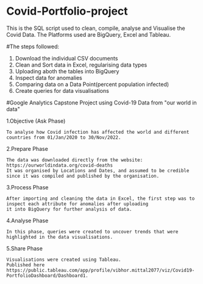 # Covid-Portfolio-project

This is the SQL script used to clean, compile, analyse and Visualise the Covid Data.
The Platforms used are BigQuery, Excel and Tableau.

#The steps followed:
1. Download the individual CSV documents
2. Clean and Sort data in Excel, regularising data types
3. Uploading aboth the tables into BigQuery
4. Inspect data for anomalies
5. Comparing data on a Data Point(percent population infected)
6. Create queries for data visualisations



#Google Analytics Capstone Project using Covid-19 Data from "our world in data"


 1.Objective (Ask Phase)
 
 	To analyse how Covid infection has affected the world and different countries from 01/Jan/2020 to 30/Nov/2022.

 2.Prepare Phase
 
	The data was downloaded directly from the website: https://ourworldindata.org/covid-deaths
	It was organised by Locations and Dates, and assumed to be credible since it was compiled and published by the organisation. 	

 3.Process Phase
 
	After importing and cleaning the data in Excel, the first step was to inspect each attribute for anomalies after uploading 
	it into BigQuery for further analysis of data. 
	
 4.Analyse Phase
 
	In this phase, queries were created to uncover trends that were highlighted in the data visualisations.

 5.Share Phase
 
	Visualisations were created using Tableau. 
	Published here https://public.tableau.com/app/profile/vibhor.mittal2077/viz/Covid19-PortfolioDashboard/Dashboard1.
  
